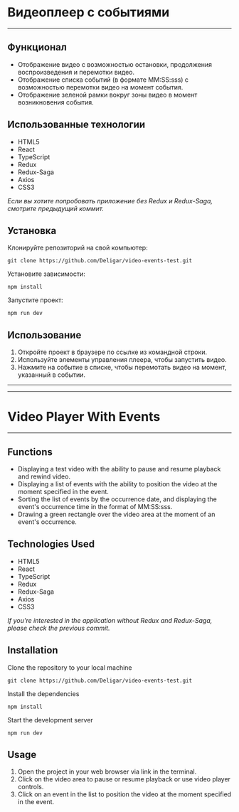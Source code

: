 # Видеоплеер с событиями
____
## Функционал

- Отображение видео с возможностью остановки, продолжения воспроизведения и перемотки видео.
- Отображение списка событий (в формате MM:SS:sss) с возможностью перемотки видео на момент события.
- Отображение зеленой рамки вокруг зоны видео в момент возникновения события.

## Использованные технологии

- HTML5
- React
- TypeScript
- Redux
- Redux-Saga
- Axios
- CSS3

*Если вы хотите попробовать приложение без Redux и Redux-Saga, смотрите предыдущий коммит.*

## Установка

Клонируйте репозиторий на свой компьютер:
```
git clone https://github.com/Deligar/video-events-test.git
```
Установите зависимости:
```
npm install
```
Запустите проект:
```
npm run dev
```

## Использование
1. Откройте проект в браузере по ссылке из командной строки.
2. Используйте элементы управления плеера, чтобы запустить видео.
3. Нажмите на событие в списке, чтобы перемотать видео на момент, указанный в событии.

____
____
# Video Player With Events
____
## Functions

- Displaying a test video with the ability to pause and resume playback and rewind video.
- Displaying a list of events with the ability to position the video at the moment specified in the event.
- Sorting the list of events by the occurrence date, and displaying the event's occurrence time in the format of MM:SS:sss.
- Drawing a green rectangle over the video area at the moment of an event's occurrence.

## Technologies Used

- HTML5
- React
- TypeScript
- Redux
- Redux-Saga
- Axios
- CSS3

*If you're interested in the application without Redux and Redux-Saga, please check the previous commit.*

## Installation

Clone the repository to your local machine
```
git clone https://github.com/Deligar/video-events-test.git
```
Install the dependencies
```
npm install
```
Start the development server
```
npm run dev
```

## Usage
1. Open the project in your web browser via link in the terminal.
2. Click on the video area to pause or resume playback or use video player controls.
3. Click on an event in the list to position the video at the moment specified in the event.

